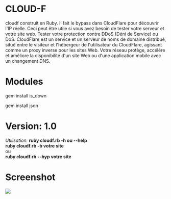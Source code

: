# CLOUD-F

cloudf construit en Ruby. Il fait le bypass dans CloudFlare pour découvrir l'IP réelle.
Ceci peut être utile si vous avez besoin de tester votre serveur et votre site web. Tester votre protection contre DDoS (Déni de Service) ou DoS.
CloudFlare est un service et un serveur de noms de domaine distribué, situé entre le visiteur et l'hébergeur de l'utilisateur du CloudFlare, agissant comme un proxy inverse pour les sites Web. 
Votre réseau protège, accélère et améliore la disponibilité d'un site Web ou d'une application mobile avec un changement DNS. 


# Modules

gem install is_down

gem install json

# Version: 1.0

<em>Utilisation:</em>
<strong>ruby cloudf.rb -h ou --help </strong><br />
<strong>ruby cloudf.rb -b votre site </strong> <br />
ou<br />
<strong>ruby cloudf.rb --byp votre site </strong><br />


# Screenshot

<img src="https://i.imgur.com/7tX9qMK.png"> <br />
